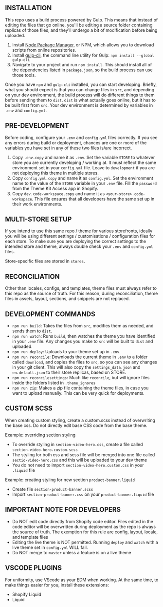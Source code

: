 ## INSTALLATION
This repo uses a build process powered by Gulp. This means that instead of editing the files that go online, you'll be editing a source folder containing replicas of those files, and they'll undergo a bit of modification before being uploaded.

1. Install [Node Package Manager](https://www.npmjs.com/get-npm), or NPM, which allows you to download scripts from online repositories.
2. Install [gulp-cli](https://www.npmjs.com/package/gulp-cli), the command line utility for Gulp: `npm install --global gulp-cli`
3. Navigate to your project and run `npm install`. This should install all of the dependencies listed in `package.json`, so the build process can use those tools.

Once you have `npm` and `gulp-cli` installed, you can start developing. Briefly, what you should expect is that you can change files in `src`, and depending on your dev environment, the build process will do different things to them before sending them to `dist`. `dist` is what actually goes online, but it has to be built first from `src`. Your dev environment is determined by variables in `.env` and `config.yml`.

## PRE-DEVELOPMENT
Before coding, configure your `.env` and `config.yml` files correctly. If you see any errors during build or deployment, chances are one or more of the variables you have set in any of these two files is/are incorrect.

1. Copy `.env.copy` and name it as `.env`. Set the variable `STORE` to whatever store you are currently developing / working at. It must reflect the same environment set in your `config.yml` file. Leave to `development` if you are not deploying this theme in multiple stores.
2. Copy `config.yml.copy` and name it as `config.yml`. Set the environment name to the value of the `STORE` variable in your `.env` file. Fill the `password` from the Theme Kit Access app in Shopify.
3. Copy `dev.code-workspace.copy` and name it as `<your-store>.code-workspace`. This file ensures that all developers have the same set up in their work environments.

## MULTI-STORE SETUP
If you intend to use this same repo / theme for various storefronts, ideally you will be using different settings / customisations / configuration files for each store. To make sure you are deploying the correct settings to the intended store and theme, always double check your `.env` and `config.yml` files.

Store-specific files are stored in `stores`.

## RECONCILIATION
Other than locales, configs, and templates, theme files must always refer to this repo as the source of truth. For this reason, during reconciliation, theme files in assets, layout, sections, and snippets are not replaced.

## DEVELOPMENT COMMANDS
- `npm run build`: Takes the files from `src`, modifies them as needed, and sends them to `dist`.
- `npm run watch`: Runs `build`, then watches the theme you have identified in your `.env` file. Any changes you make to `src` will be built to `dist` and uploaded.
- `npm run deploy`: Uploads to your theme set up in `.env`.
- `npm run reconcile`: Downloads the current theme in `.env` to a folder called `download`, and copies the files to `src`, so you can see any changes in your git client. This will also copy the `settings_data.json` and `en.default.json` to their store replicas, based on STORE.
- `npm run reconcilesettings`: Much like `reconcile`, but will ignore files inside the folders listed in `.theme_ignores`
- `npm run zip`: Makes a zip file containing the theme files, in case you want to upload manually. This can be very quick for deployments.

## CUSTOM SCSS
When creating custom styling, create a custom.scss instead of overwriting the base css. Do not directly edit base CSS code from the base theme.

Example: overriding section styling
- To override styling in `section-video-hero.css`, create a file called `section-video-hero.custom.scss`
- The styling for both css and scss file will be merged into one file called `sectio-video-hero.css` and this will be uploaded to your dev theme
- You do not need to import `section-video-hero.custom.css` in your `.liquid` file

Example: creating styling for new section `product-banner.liquid`
- Create file `section-product-banner.scss`
- Import `section-product-banner.css` on your `product-banner.liquid` file

## IMPORTANT NOTE FOR DEVELOPERS
- Do NOT edit code directly from Shopify code editor. Files edited in the code editor will be overwritten during deployment as the repo is always the source of truth. The exemption for this rule are config, layout, locale, and template files
- Editing the live theme is NOT permitted. Running `deploy` and `watch` with a live theme set in `config.yml` WILL fail.
- Do NOT merge to `master` unless a feature is on a live theme

## VSCODE PLUGINS
For uniformity, use VScode as your EDM when working. At the same time, to make things easier for you, install these extensions:
- Shopify Liquid
- Liquid